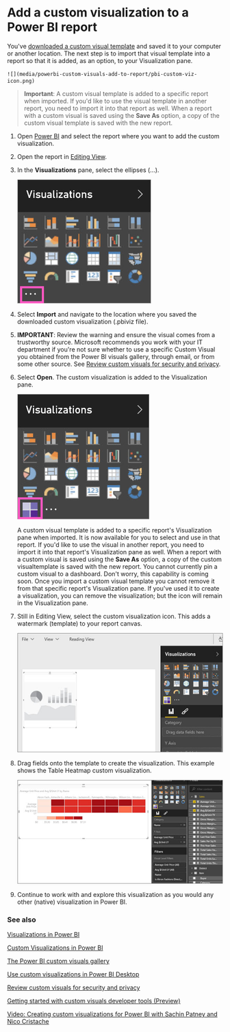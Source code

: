 <properties
   pageTitle="Add a custom visualization to a Power BI report"
   description="Add a custom visual to a Power BI report"
   services="powerbi"
   documentationCenter=""
   authors="mihart"
   manager="mblythe"
   editor=""
   tags="power bi"/>

<tags
   ms.service="powerbi"
   ms.devlang="NA"
   ms.topic="article"
   ms.tgt_pltfrm="NA"
   ms.workload="powerbi"
   ms.date="01/15/2016"
   ms.author="mihart"/>
# Add a custom visualization to a Power BI report

You've [downloaded a custom visual template](powerbi-custom-visuals-download-from-the-gallery.md) and saved it to your computer or another location.  The next step is to 
import that visual template into a report so that it is added, as an option, to your Visualization pane.

    ![](media/powerbi-custom-visuals-add-to-report/pbi-custom-viz-icon.png)

>**Important**:
A custom visual template is added to a specific report when imported. If you'd like to use the visual template in another report, you need to import it into that report as well. 
When a report with a custom visual is saved using the **Save As** option, a copy of the custom visual template is saved with the new report.

1. Open [Power BI](http://app.powerbi.com) and select the report where you want to add the custom visualization.  

2.  Open the report in [Editing View](powerbi-service-interact-with-a-report-in-editing-view.md).

2. In the **Visualizations** pane, select the ellipses (...).

    ![](media/powerbi-custom-visuals-add-to-report/PBI_customVizEllipses.jpg)

3. Select **Import** and navigate to the location where you saved the downloaded custom visualization (.pbiviz file).

4. **IMPORTANT**: Review the warning and ensure the visual comes from a trustworthy source. Microsoft recommends you work with your IT department if you're not sure whether to 
use a specific Custom Visual you obtained from the Power BI visuals gallery, through email, or from some other source. 
See [Review custom visuals for security and privacy](powerbi-custom-visuals-review-for-security-and-privacy.md).

5. Select **Open**. The custom visualization is added to the Visualization pane.

    ![](media/powerbi-custom-visuals-add-to-report/PBI_customVizAddedIcon.jpg)

    A custom visual template is added to a specific report's Visualization pane when imported. It is now available for you to select and use in that report. 
    If you'd like to use the visual in another report, you need to import it into that report's Visualization pane as well. 
    When a report with a custom visual is saved using the **Save As** option, a copy of the custom visualtemplate is saved with the new report. 
    You cannot currently pin a custom visual to a dashboard. Don't worry, this capability is coming soon. Once you import a custom visual template you cannot remove it from that specific report's Visualization pane. If you've used it
    to create a visualization, you can remove the visualization; but the icon will remain in the Visualization pane.

6. Still in Editing View, select the custom visualization icon.  This adds a watermark (template) to your report canvas.

    ![](media/powerbi-custom-visuals-add-to-report/PBI_template.jpg)

7. Drag fields onto the template to create the visualization.  This example shows the Table Heatmap custom visualization.

    ![](media/powerbi-custom-visuals-add-to-report/PBI_customVizAdded.jpg)

8. Continue to work with and explore this visualization as you would any other (native) visualization in Power BI.

### See also

[Visualizations in Power BI](powerbi-service-visualizations-for-reports.md)

[Custom Visualizations in Power BI](powerbi-custom-visuals.md)

[The Power BI custom visuals gallery](https://app.powerbi.com/visuals)

[Use custom visualizations in Power BI Desktop](powerbi-custom-visuals-use.md)

[Review custom visuals for security and privacy](powerbi-custom-visuals-review-for-security-and-privacy.md)

[Getting started with custom visuals developer tools (Preview)](powerbi-custom-visuals-getting-started-with-developer-tools.md)

[Video: Creating custom visualizations for Power BI with Sachin Patney and Nico Cristache](https://www.youtube.com/watch?v=kULc2VbwjCc)
